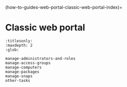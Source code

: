 (how-to-guides-web-portal-classic-web-portal-index)=
# Classic web portal

```{toctree}
:titlesonly:
:maxdepth: 2
:glob:

manage-administrators-and-roles
manage-access-groups
manage-computers
manage-packages
manage-snaps
other-tasks